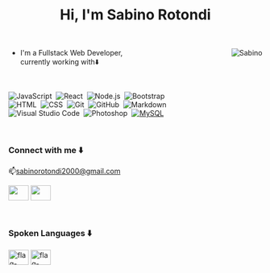 <h1 align="center">Hi, I'm Sabino Rotondi </h1>

<br>

<p><img align="right" src="https://s4.gifyu.com/images/animation_500_kxa883sd.gif" alt="Sabino" /></p>




 
- <p align="left"> I'm a Fullstack Web Developer, <br> currently working with⬇️  </p>
 
 <br>
 
 
![JavaScript](https://img.shields.io/badge/-JavaScript-05122A?style=flat&logo=javascript)&nbsp;
![React](https://img.shields.io/badge/-React-05122A?style=flat&logo=react)&nbsp;
![Node.js](https://img.shields.io/badge/-Node.js-05122A?style=flat&logo=node.js)&nbsp;
![Bootstrap](https://img.shields.io/badge/-Bootstrap-05122A?style=flat&logo=bootstrap&logoColor=563D7C)\
![HTML](https://img.shields.io/badge/-HTML-05122A?style=flat&logo=HTML5)&nbsp;
![CSS](https://img.shields.io/badge/-CSS-05122A?style=flat&logo=CSS3&logoColor=1572B6)&nbsp;
![Git](https://img.shields.io/badge/-Git-05122A?style=flat&logo=git)&nbsp;
![GitHub](https://img.shields.io/badge/-GitHub-05122A?style=flat&logo=github)&nbsp;
![Markdown](https://img.shields.io/badge/-Markdown-05122A?style=flat&logo=markdown)\
![Visual Studio Code](https://img.shields.io/badge/-Visual%20Studio%20Code-05122A?style=flat&logo=visual-studio-code&logoColor=007ACC)&nbsp;
![Photoshop](https://img.shields.io/badge/-Photoshop-05122A?style=flat&logo=adobe-photoshop)&nbsp;
 <a href="https://www.mysql.com/"><img alt="MySQL" src="https://img.shields.io/badge/MySQL-%2300f.svg?style=flat&llogo=mysql&logoColor=white"></a>



<br>
 
 <h3 align="left">Connect with me ⬇️ </h3>
 
📫sabinorotondi2000@gmail.com
<p align="left">

 <a href="https://www.linkedin.com/in/sabinorotondi/" target="blank"><img align="center"
      src="https://raw.githubusercontent.com/rahuldkjain/github-profile-readme-generator/master/src/images/icons/Social/linked-in-alt.svg"
      height="30" width="40" /></a>
 <a href="https://www.instagram.com/sabinorotondi/" target="blank"><img align="center"
      src="https://raw.githubusercontent.com/rahuldkjain/github-profile-readme-generator/master/src/images/icons/Social/instagram.svg"
      height="30" width="40" /></a>
</p>
<br>
 <h3 align="left">Spoken Languages ⬇️ </h3>
 
 <a href="https://imgbb.com/"><img src="https://i.ibb.co/B3RySNj/flag-italy-2389.png" height="30" width="40" alt="flag-italy-2389" border="0"></a>
<a href="https://imgbb.com/"><img src="https://i.ibb.co/GfwRhQh/flag-for-united-kingdom-1f1ec-1f1e7.png" height="30" width="40" alt="flag-for-united-kingdom-1f1ec-1f1e7" border="0"></a>
